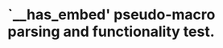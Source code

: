 `__has_embed' pseudo-macro parsing and functionality test.
==========================================================
